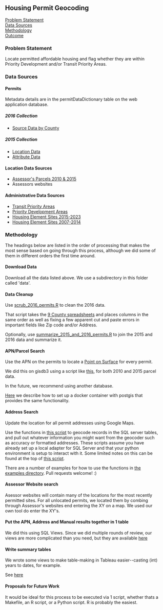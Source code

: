 ## Housing Permit Geocoding

[Problem Statement](#problem-statement)   
[Data Sources](#data-sources)   
[Methodology](#methodology)   
[Outcome](#outcome)   

### Problem Statement  

Locate permitted affordable housing and flag whether they are within Priority Development and/or Transit Priority Areas.    

### Data Sources

#### Permits

Metadata details are in the permitDataDictionary table on the web application database.   

##### 2016 Collection

- [Source Data by County](https://mtcdrive.box.com/s/8u764glqse2ktnwxkqse9n6cw6tp3hcl)  

##### 2015 Collection

- [Location Data](http://opendata.mtc.ca.gov/datasets/residential-building-permits-features)  
- [Attribute Data](http://opendata.mtc.ca.gov/datasets/residential-building-permits-attributes)  

#### Location Data Sources

- [Assessor's Parcels 2010 & 2015](https://github.com/BayAreaMetro/Data-And-Visualization-Projects/blob/master/postgis-parcels/readme.md)
- Assessors websites  

#### Administrative Data Sources   

- [Transit Priority Areas](http://opendata.mtc.ca.gov/datasets/transit-priority-areas-2017)
- [Priority Development Areas](http://opendata.mtc.ca.gov/datasets/priority-development-areas-current) 
- [Housing Element Sites 2015-2023](http://opendata.mtc.ca.gov/datasets/regional-housing-need-assessment-2015-2023-housing-element-sites) 
- [Housing Element Sites 2007-2014](http://opendata.mtc.ca.gov/datasets/regional-housing-need-assessment-2007-2014-housing-element-sites) 

### Methodology

The headings below are listed in the order of processing that makes the most sense based on going through this process, although we did some of them in different orders the first time around.  

#### Download Data

Download all the data listed above. We use a subdirectory in this folder called 'data'.  

#### Data Cleanup  

Use [scrub_2016_permits.R](/housing_geocoding/R/scrub_2016_permits.R) to clean the 2016 data.  

That script takes the [9 County spreadsheets](https://mtcdrive.box.com/s/8u764glqse2ktnwxkqse9n6cw6tp3hcl) and places columns in the same order as well as fixing a few apparent cut and paste errors in important fields like Zip code and/or Address.  

Optionally, use [summarize_2015_and_2016_permits.R](/housing_geocoding/R/summarize_2015_and_2016_permits.R) to join the 2015 and 2016 data and summarize it.  

#### APN/Parcel Search

Use the APN on the permits to locate a [Point on Surface](https://docs.microsoft.com/en-us/sql/t-sql/spatial-geometry/stpointonsurface-geometry-data-type) for every permit. 

We did this on gisdb3 using a script like [this](/housing_geocoding/sql/find_point_on_surface_with_apn_search.sql), for both 2010 and 2015 parcel data. 

In the future, we recommend using another database.  

[Here](/postgis-parcels/readme.md) we describe how to set up a docker container with postgis that provides the same functionality. 

#### Address Search   

Update the location for all permit addresses using Google Maps. 

Use the functions in [this script](/housing_geocoding/gcpd/gcpd.py) to geocode records in the SQL server tables, and pull out whatever information you might want from the geocoder such as accuracy or formatted addresses. These scripts assume you have already set up a local adapter for SQL Server and that your python environment is setup to interact with it. Some limited notes on this can be found at the top of [this script](/housing_geocoding/gcpd/gcpd.py). 

There are a number of examples for how to use the functions in [the examples directory](/housing_geocoding/gcpd/examples/). Pull requests welcome! :)

#### Assessor Website search  

Asessor websites will contain many of the locations for the most recently permitted sites. For all unlocated permits, we located them by combing through Assessor's websites end entering the XY on a map. We used our own tool do enter the XY's. 

#### Put the APN, Address and Manual results together in 1 table  

We did this using SQL Views. Since we did multiple rounds of review, our views are more complicated than you need, but they are available [here](/housing_geocoding/sql/location.sql)

#### Write summary tables

We wrote some views to make table-making in Tableau easier--casting (int) years to dates, for example.  

See [here](/housing_geocoding/sql/analysis.sql)   

#### Proposals for Future Work

It would be ideal for this process to be executed via 1 script, whether thats a Makefile, an R script, or a Python script. R is probably the easiest. 

